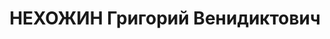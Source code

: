 ---
title: НЕХОЖИН Григорий Венидиктович
description: "Род. в 1903, Златоуст, русский. Проживал: Златоуст. Златоустовский инструментальный\
  \ завод, Врид.технического директора \n  Арестован 22.06.1937. Приговор: 29.12.1937\
  \ – ВМН. Расстрелян 29.12.1937"
---
